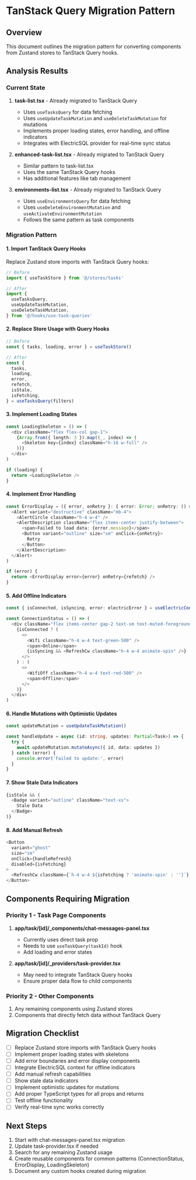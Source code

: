 # TanStack Query Migration Pattern

## Overview
This document outlines the migration pattern for converting components from Zustand stores to TanStack Query hooks.

## Analysis Results

### Current State
1. **task-list.tsx** - Already migrated to TanStack Query
   - Uses `useTasksQuery` for data fetching
   - Uses `useUpdateTaskMutation` and `useDeleteTaskMutation` for mutations
   - Implements proper loading states, error handling, and offline indicators
   - Integrates with ElectricSQL provider for real-time sync status

2. **enhanced-task-list.tsx** - Already migrated to TanStack Query
   - Similar pattern to task-list.tsx
   - Uses the same TanStack Query hooks
   - Has additional features like tab management

3. **environments-list.tsx** - Already migrated to TanStack Query
   - Uses `useEnvironmentsQuery` for data fetching
   - Uses `useDeleteEnvironmentMutation` and `useActivateEnvironmentMutation`
   - Follows the same pattern as task components

### Migration Pattern

#### 1. Import TanStack Query Hooks
Replace Zustand store imports with TanStack Query hooks:
```typescript
// Before
import { useTaskStore } from '@/stores/tasks'

// After
import {
  useTasksQuery,
  useUpdateTaskMutation,
  useDeleteTaskMutation,
} from '@/hooks/use-task-queries'
```

#### 2. Replace Store Usage with Query Hooks
```typescript
// Before
const { tasks, loading, error } = useTaskStore()

// After
const {
  tasks,
  loading,
  error,
  refetch,
  isStale,
  isFetching,
} = useTasksQuery(filters)
```

#### 3. Implement Loading States
```typescript
const LoadingSkeleton = () => (
  <div className="flex flex-col gap-1">
    {Array.from({ length: 3 }).map((_, index) => (
      <Skeleton key={index} className="h-16 w-full" />
    ))}
  </div>
)

if (loading) {
  return <LoadingSkeleton />
}
```

#### 4. Implement Error Handling
```typescript
const ErrorDisplay = ({ error, onRetry }: { error: Error; onRetry: () => void }) => (
  <Alert variant="destructive" className="mb-4">
    <AlertCircle className="h-4 w-4" />
    <AlertDescription className="flex items-center justify-between">
      <span>Failed to load data: {error.message}</span>
      <Button variant="outline" size="sm" onClick={onRetry}>
        Retry
      </Button>
    </AlertDescription>
  </Alert>
)

if (error) {
  return <ErrorDisplay error={error} onRetry={refetch} />
}
```

#### 5. Add Offline Indicators
```typescript
const { isConnected, isSyncing, error: electricError } = useElectricContext()

const ConnectionStatus = () => (
  <div className="flex items-center gap-2 text-sm text-muted-foreground">
    {isConnected ? (
      <>
        <Wifi className="h-4 w-4 text-green-500" />
        <span>Online</span>
        {isSyncing && <RefreshCw className="h-4 w-4 animate-spin" />}
      </>
    ) : (
      <>
        <WifiOff className="h-4 w-4 text-red-500" />
        <span>Offline</span>
      </>
    )}
  </div>
)
```

#### 6. Handle Mutations with Optimistic Updates
```typescript
const updateMutation = useUpdateTaskMutation()

const handleUpdate = async (id: string, updates: Partial<Task>) => {
  try {
    await updateMutation.mutateAsync({ id, data: updates })
  } catch (error) {
    console.error('Failed to update:', error)
  }
}
```

#### 7. Show Stale Data Indicators
```typescript
{isStale && (
  <Badge variant="outline" className="text-xs">
    Stale Data
  </Badge>
)}
```

#### 8. Add Manual Refresh
```typescript
<Button
  variant="ghost"
  size="sm"
  onClick={handleRefresh}
  disabled={isFetching}
>
  <RefreshCw className={`h-4 w-4 ${isFetching ? 'animate-spin' : ''}`} />
</Button>
```

## Components Requiring Migration

### Priority 1 - Task Page Components
1. **app/task/[id]/_components/chat-messages-panel.tsx**
   - Currently uses direct task prop
   - Needs to use `useTaskQuery(taskId)` hook
   - Add loading and error states

2. **app/task/[id]/_providers/task-provider.tsx**
   - May need to integrate TanStack Query hooks
   - Ensure proper data flow to child components

### Priority 2 - Other Components
1. Any remaining components using Zustand stores
2. Components that directly fetch data without TanStack Query

## Migration Checklist

- [ ] Replace Zustand store imports with TanStack Query hooks
- [ ] Implement proper loading states with skeletons
- [ ] Add error boundaries and error display components
- [ ] Integrate ElectricSQL context for offline indicators
- [ ] Add manual refresh capabilities
- [ ] Show stale data indicators
- [ ] Implement optimistic updates for mutations
- [ ] Add proper TypeScript types for all props and returns
- [ ] Test offline functionality
- [ ] Verify real-time sync works correctly

## Next Steps

1. Start with chat-messages-panel.tsx migration
2. Update task-provider.tsx if needed
3. Search for any remaining Zustand usage
4. Create reusable components for common patterns (ConnectionStatus, ErrorDisplay, LoadingSkeleton)
5. Document any custom hooks created during migration